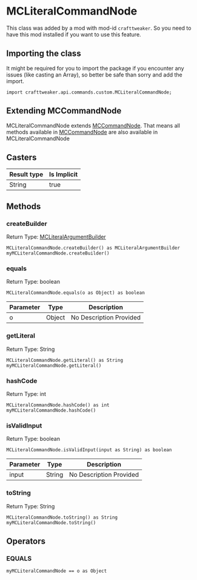 # MCLiteralCommandNode

This class was added by a mod with mod-id `crafttweaker`. So you need to have this mod installed if you want to use this feature.

## Importing the class

It might be required for you to import the package if you encounter any issues (like casting an Array), so better be safe than sorry and add the import.
```zenscript
import crafttweaker.api.commands.custom.MCLiteralCommandNode;
```


## Extending MCCommandNode

MCLiteralCommandNode extends [MCCommandNode](/vanilla/api/commands/custom/MCCommandNode). That means all methods available in [MCCommandNode](/vanilla/api/commands/custom/MCCommandNode) are also available in MCLiteralCommandNode

## Casters

| Result type | Is Implicit |
|-------------|-------------|
| String | true |

## Methods

### createBuilder

Return Type: [MCLiteralArgumentBuilder](/vanilla/api/commands/custom/MCLiteralArgumentBuilder)

```zenscript
MCLiteralCommandNode.createBuilder() as MCLiteralArgumentBuilder
myMCLiteralCommandNode.createBuilder()
```
### equals

Return Type: boolean

```zenscript
MCLiteralCommandNode.equals(o as Object) as boolean
```
| Parameter | Type | Description |
|-----------|------|-------------|
| o | Object | No Description Provided |
### getLiteral

Return Type: String

```zenscript
MCLiteralCommandNode.getLiteral() as String
myMCLiteralCommandNode.getLiteral()
```
### hashCode

Return Type: int

```zenscript
MCLiteralCommandNode.hashCode() as int
myMCLiteralCommandNode.hashCode()
```
### isValidInput

Return Type: boolean

```zenscript
MCLiteralCommandNode.isValidInput(input as String) as boolean
```
| Parameter | Type | Description |
|-----------|------|-------------|
| input | String | No Description Provided |
### toString

Return Type: String

```zenscript
MCLiteralCommandNode.toString() as String
myMCLiteralCommandNode.toString()
```

## Operators

### EQUALS

```zenscript
myMCLiteralCommandNode == o as Object
```



